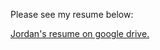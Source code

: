 Please see my resume below:

[Jordan's resume on google drive.](https://drive.google.com/file/d/1uQQE8hAqt3Ytc-ZCabShSYEEb9szTi4a/view)
